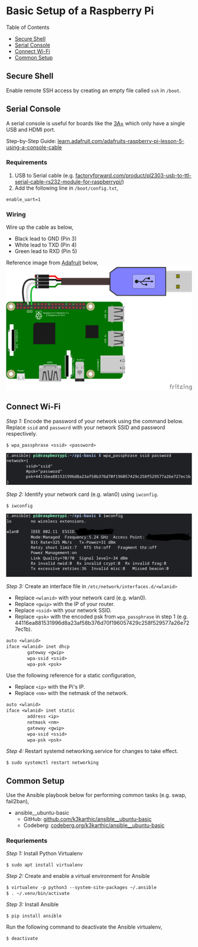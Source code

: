 # Basic Setup of a Raspberry Pi

Table of Contents
* [Secure Shell](#secure-shell)
* [Serial Console](#serial-console)
* [Connect Wi-Fi](#connect-wi-fi)
* [Common Setup](#common-setup)

## Secure Shell

Enable remote SSH access by creating an empty file called `ssh` in `/boot`.

## Serial Console

A serial console is useful for boards like the [3A+](https://www.raspberrypi.com/products/raspberry-pi-3-model-a-plus/) which only have a single USB and HDMI port.

Step-by-Step Guide: [learn.adafruit.com/adafruits-raspberry-pi-lesson-5-using-a-console-cable](https://learn.adafruit.com/adafruits-raspberry-pi-lesson-5-using-a-console-cable)

### Requirements

1. USB to Serial cable (e.g. [factoryforward.com/product/pl2303-usb-to-ttl-serial-cable-rs232-module-for-raspberrypi/](https://www.factoryforward.com/product/pl2303-usb-to-ttl-serial-cable-rs232-module-for-raspberrypi/))
2. Add the following line in `/boot/config.txt`,
```
enable_uart=1
```

### Wiring

Wire up the cable as below,
* Black lead to GND (Pin 3)
* White lead to TXD (Pin 4)
* Green lead to RXD (Pin 5)

Reference image from [Adafruit](https://learn.adafruit.com/adafruits-raspberry-pi-lesson-5-using-a-console-cable/connect-the-lead) below,
![serial console wiring](resources/serial_wiring.png)

## Connect Wi-Fi

*Step 1:* Encode the password of your network using the command below. Replace `ssid` and `password` with your network SSID and password respectively.

```
$ wpa_passphrase <ssid> <password>
```

![screenshot of wpa_passphrase](resources/wpa_passphrase.png)

*Step 2:* Identify your network card (e.g. wlan0) using `iwconfig`.

```
$ iwconfig
```

![screenshot of iwconfig](resources/iwconfig.png)

*Step 3:* Create an interface file in `/etc/network/interfaces.d/<wlanid>`
* Replace `<wlanid>` with your network card (e.g. wlan0).
* Replace `<gwip>` with the IP of your router.
* Replace `<ssid>` with your network SSID.
* Replace `<psk>` with the encoded psk from `wpa_passphrase` in step 1 (e.g. 44116ea881531996d8a23af58b376d70f196057429c258f529577a26e727ec1b).

```
auto <wlanid>
iface <wlanid> inet dhcp
        gateway <gwip>
        wpa-ssid <ssid>
        wpa-psk <psk>
```

Use the following reference for a static configuration,
* Replace `<ip>` with the Pi's IP.
* Replace `<nm>` with the netmask of the network.

```
auto <wlanid>
iface <wlanid> inet static
        address <ip>
        netmask <nm>
        gateway <gwip>
        wpa-ssid <ssid>
        wpa-psk <psk>
```
  
*Step 4:* Restart systemd networking.service for changes to take effect.

```
$ sudo systemctl restart networking
```

## Common Setup

Use the Ansible playbook below for performing common tasks (e.g. swap, fail2ban),
* ansible__ubuntu-basic
  * GitHub: [github.com/k3karthic/ansible__ubuntu-basic](https://github.com/k3karthic/ansible__ubuntu-basic)
  * Codeberg: [codeberg.org/k3karthic/ansible__ubuntu-basic](https://codeberg.org/k3karthic/ansible__ubuntu-basic)

### Requriements

*Step 1:* Install Python Virtualenv
```
$ sudo apt install virtualenv
```

*Step 2:* Create and enable a virtual environment for Ansible
```
$ virtualenv -p python3 --system-site-packages ~/.ansible
$ . ~/.venv/bin/activate
```

*Step 3:* Install Ansible
```
$ pip install ansible
```

Run the following command to deactivate the Ansible virtualenv,
```
$ deactivate
```
